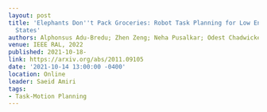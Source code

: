 ```yaml
---
layout: post
title: 'Elephants Don''t Pack Groceries: Robot Task Planning for Low Entropy Belief
  States'
authors: Alphonsus Adu-Bredu; Zhen Zeng; Neha Pusalkar; Odest Chadwicke Jenkins
venue: IEEE RAL, 2022
published: 2021-10-18-
link: https://arxiv.org/abs/2011.09105
date: '2021-10-14 13:00:00 -0400'
location: Online
leader: Saeid Amiri
tags:
- Task-Motion Planning
---
```

